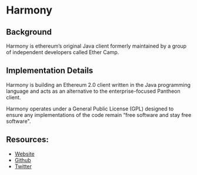 # Harmony

## Background

Harmony is ethereum’s original Java client formerly maintained by a group of independent developers called Ether Camp.

## Implementation Details

Harmony is building an Ethereum 2.0 client written in the Java programming language and acts as an alternative to the enterprise-focused Pantheon client.

Harmony operates under a General Public License (GPL) designed to ensure any implementations of the code remain “free software and stay free software".

## Resources:
* [Website](https://pegasys.tech/)
* [Github](https://github.com/PegaSysEng/pantheon)
* [Twitter](https://twitter.com/pegasyseng)
